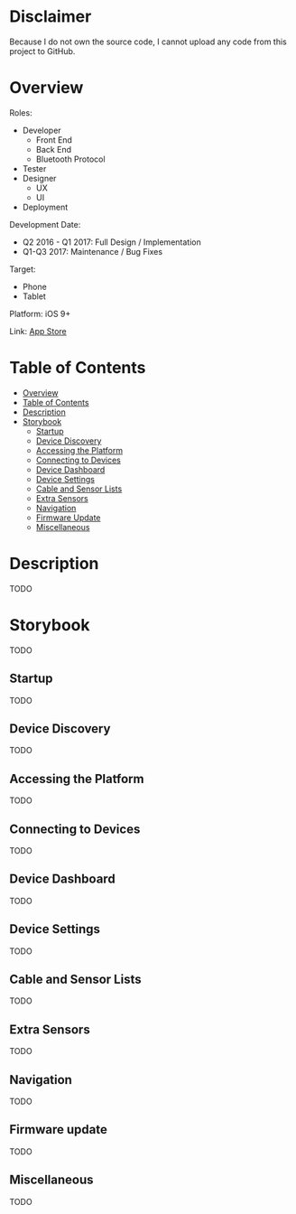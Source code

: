 # Disclaimer

Because I do not own the source code, I cannot upload any code from this project to GitHub.

# Overview

Roles:
* Developer
  * Front End
  * Back End
  * Bluetooth Protocol
* Tester
* Designer
  * UX
  * UI
* Deployment

Development Date:
* Q2 2016 - Q1 2017: Full Design / Implementation
* Q1-Q3 2017: Maintenance / Bug Fixes

Target:
* Phone
* Tablet

Platform: iOS 9+

Link: [App Store](#https://itunes.apple.com/us/app/intellifarms-bluetooth/id1196351923?mt=8&ign-mpt=uo%3D4)

# Table of Contents

  * [Overview](#overview)
  * [Table of Contents](#table-of-contents)
  * [Description](#description)
  * [Storybook](#storybook)
    * [Startup](#startup)
    * [Device Discovery](#device-discovery)
    * [Accessing the Platform](#accessing-the-platform)
    * [Connecting to Devices](#connecting-to-devices)
    * [Device Dashboard](#device-dashboard)
    * [Device Settings](#device-settings)
    * [Cable and Sensor Lists](#cable-and-sensor-lists)
    * [Extra Sensors](#extra-sensors)
    * [Navigation](#navigation)
    * [Firmware Update](#firmware-update)
    * [Miscellaneous](#miscellaneous)

# Description

TODO

# Storybook

TODO

## Startup

TODO

## Device Discovery

TODO

## Accessing the Platform

TODO

## Connecting to Devices

TODO

## Device Dashboard

TODO

## Device Settings

TODO

## Cable and Sensor Lists

TODO

## Extra Sensors

TODO

## Navigation

TODO

## Firmware update

TODO

## Miscellaneous

TODO
